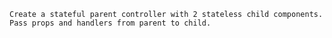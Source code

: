 	Create a stateful parent controller with 2 stateless child components. Pass props and handlers from parent to child. 